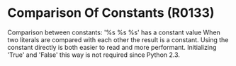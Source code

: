 # Comparison Of Constants (R0133)

Comparison between constants: '%s %s %s' has a constant value When two
literals are compared with each other the result is a constant. Using
the constant directly is both easier to read and more performant.
Initializing 'True' and 'False' this way is not required since Python
2.3.
